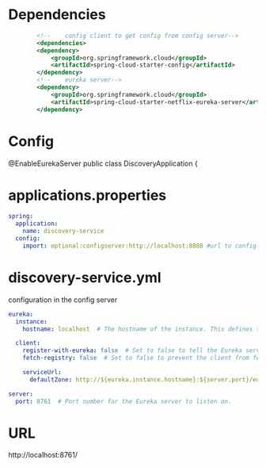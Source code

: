 
# Dependencies
```xml
        <!--	config client to get config from config server-->
	    <dependencies>
		<dependency>
			<groupId>org.springframework.cloud</groupId>
			<artifactId>spring-cloud-starter-config</artifactId>
		</dependency>
		<!--	eureka server-->
		<dependency>
			<groupId>org.springframework.cloud</groupId>
			<artifactId>spring-cloud-starter-netflix-eureka-server</artifactId>
		</dependency>
```    

# Config

@EnableEurekaServer
public class DiscoveryApplication {


# applications.properties

```yaml
spring:
  application:
    name: discovery-service
  config:
    import: optional:configserver:http://localhost:8888 #url to config server

```

# discovery-service.yml

configuration in the config server

```yaml
eureka:
  instance:
    hostname: localhost  # The hostname of the instance. This defines the name of the server or machine that Eureka will register as.

  client:
    register-with-eureka: false  # Set to false to tell the Eureka server not to register itself in Eureka. Useful for a client-side setup or when Eureka is acting only as a registry.
    fetch-registry: false  # Set to false to prevent the client from fetching the registry of available instances from Eureka.

    serviceUrl:
      defaultZone: http://${eureka.instance.hostname}:${server.port}/eureka/  # The URL where the Eureka server is located, formatted with the hostname and port.

server:
  port: 8761  # Port number for the Eureka server to listen on.


```

# URL

http://localhost:8761/




